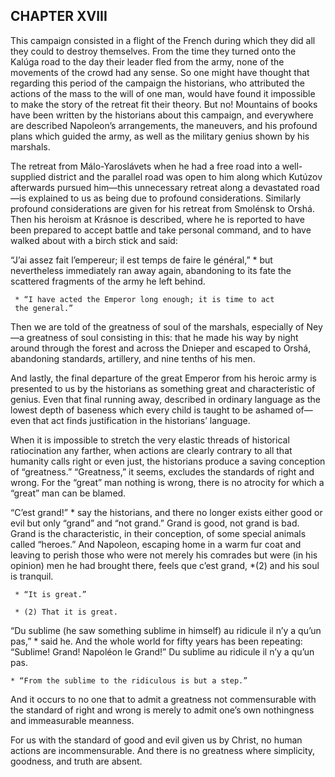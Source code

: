 ## CHAPTER XVIII

This campaign consisted in a flight of the French during which they did
all they could to destroy themselves. From the time they turned onto
the Kalúga road to the day their leader fled from the army, none of the
movements of the crowd had any sense. So one might have thought that
regarding this period of the campaign the historians, who attributed
the actions of the mass to the will of one man, would have found it
impossible to make the story of the retreat fit their theory. But
no! Mountains of books have been written by the historians about this
campaign, and everywhere are described Napoleon’s arrangements, the
maneuvers, and his profound plans which guided the army, as well as the
military genius shown by his marshals.

The retreat from Málo-Yaroslávets when he had a free road into a
well-supplied district and the parallel road was open to him along
which Kutúzov afterwards pursued him—this unnecessary retreat along
a devastated road—is explained to us as being due to profound
considerations. Similarly profound considerations are given for
his retreat from Smolénsk to Orshá. Then his heroism at Krásnoe is
described, where he is reported to have been prepared to accept battle
and take personal command, and to have walked about with a birch stick
and said:

“J’ai assez fait l’empereur; il est temps de faire le général,” * but
nevertheless immediately ran away again, abandoning to its fate the
scattered fragments of the army he left behind.

     * “I have acted the Emperor long enough; it is time to act
     the general.”


Then we are told of the greatness of soul of the marshals, especially
of Ney—a greatness of soul consisting in this: that he made his way by
night around through the forest and across the Dnieper and escaped to
Orshá, abandoning standards, artillery, and nine tenths of his men.

And lastly, the final departure of the great Emperor from his heroic
army is presented to us by the historians as something great and
characteristic of genius. Even that final running away, described in
ordinary language as the lowest depth of baseness which every child
is taught to be ashamed of—even that act finds justification in the
historians’ language.

When it is impossible to stretch the very elastic threads of historical
ratiocination any farther, when actions are clearly contrary to all
that humanity calls right or even just, the historians produce a saving
conception of “greatness.” “Greatness,” it seems, excludes the standards
of right and wrong. For the “great” man nothing is wrong, there is no
atrocity for which a “great” man can be blamed.

“C’est grand!” * say the historians, and there no longer exists either
good or evil but only “grand” and “not grand.” Grand is good, not
grand is bad. Grand is the characteristic, in their conception, of some
special animals called “heroes.” And Napoleon, escaping home in a warm
fur coat and leaving to perish those who were not merely his comrades
but were (in his opinion) men he had brought there, feels que c’est
grand, *(2) and his soul is tranquil.

     * “It is great.”

     * (2) That it is great.

“Du sublime (he saw something sublime in himself) au ridicule il n’y
a qu’un pas,” * said he. And the whole world for fifty years has been
repeating: “Sublime! Grand! Napoléon le Grand!” Du sublime au ridicule
il n’y a qu’un pas.

    * “From the sublime to the ridiculous is but a step.”


And it occurs to no one that to admit a greatness not commensurable with
the standard of right and wrong is merely to admit one’s own nothingness
and immeasurable meanness.

For us with the standard of good and evil given us by Christ, no human
actions are incommensurable. And there is no greatness where simplicity,
goodness, and truth are absent.





